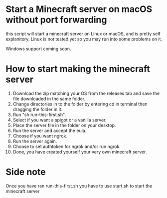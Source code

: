 # Start a Minecraft server on macOS without port forwarding

this script will start a minecraft server on Linux or macOS,
and is pretty self explanitory.
Linux is not tested yet so you may run into some problems on it.

Windows support coming soon.


# How to start making the minecraft server
1. Download the zip matching your OS from the releases tab and save the file downloaded in the same folder.
2. Change directories in to the folder by entering cd in terminal then dragging the folder in it.
3. Run "sh run-this-first.sh".
4. Select if you want a spigot or a vanilla server.
5. Place the server file in the folder on your desktop.
6. Run the server and accept the eula.
7. Choose if you want ngrok. 
8. Run the server again.
9. Choose to set authtoken for ngrok and/or run ngrok.
10. Done, you have created yourself your very own minecraft server.

# Side note
Once you have ran run-this-first.sh you have to use start.sh to start the minecraft server
